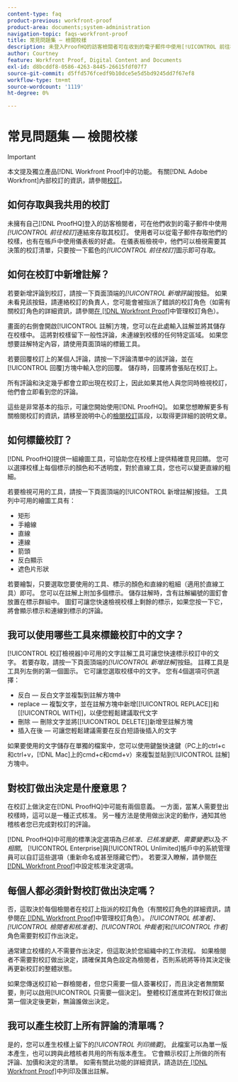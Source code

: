 ```yaml
---
content-type: faq
product-previous: workfront-proof
product-area: documents;system-administration
navigation-topic: faqs-workfront-proof
title: 常見問題集 — 檢閱校樣
description: 未登入ProofHQ的訪客檢閱者可在收到的電子郵件中使用[!UICONTROL 前往校訂]連結來存取校訂。 使用者可以從電子郵件存取他們的校樣，也有在帳戶中使用儀表板的好處。 在儀表板檢視中，他們可以檢視需要其決策的校訂清單，只要按一下藍色的[!UICONTROL 前往校訂]圖示即可存取。
author: Courtney
feature: Workfront Proof, Digital Content and Documents
exl-id: d8bcddf8-0586-4263-8445-26615fdf07f7
source-git-commit: d5ffd576fcedf9b10dce5e5d5bd9245dd7f67ef8
workflow-type: tm+mt
source-wordcount: '1119'
ht-degree: 0%

---
```


# 常見問題集 — 檢閱校樣

>[!IMPORTANT]
>
>本文提及獨立產品[!DNL Workfront Proof]中的功能。 有關[!DNL Adobe Workfront]內部校訂的資訊，請參閱[校訂](../../../review-and-approve-work/proofing/proofing.md)。

## 如何存取與我共用的校訂

未擁有自己[!DNL ProofHQ]登入的訪客檢閱者，可在他們收到的電子郵件中使用&#x200B;*[!UICONTROL 前往校訂]*&#x200B;連結來存取其校訂。 使用者可以從電子郵件存取他們的校樣，也有在帳戶中使用儀表板的好處。 在儀表板檢視中，他們可以檢視需要其決策的校訂清單，只要按一下藍色的&#x200B;*[!UICONTROL 前往校訂]*&#x200B;圖示即可存取。

## 如何在校訂中新增註解？

若要新增評論到校訂，請按一下頁面頂端的&#x200B;*[!UICONTROL 新增評論]*&#x200B;按鈕。 如果未看見該按鈕，請連絡校訂的負責人，您可能會被指派了錯誤的校訂角色（如需有關校訂角色的詳細資訊，請參閱[在 [!DNL Workfront Proof]](../../../workfront-proof/wp-work-proofsfiles/share-proofs-and-files/manage-proof-roles.md)中管理校訂角色）。

畫面的右側會開啟[!UICONTROL 註解]方塊，您可以在此處輸入註解並將其儲存在校樣中。 這將對校樣留下一般性評論，未連線到校樣的任何特定區域。 如果您想要註解特定內容，請使用頁面頂端的標籤工具。

若要回覆校訂上的某個人評論，請按一下評論清單中的該評論，並在[!UICONTROL 回覆]方塊中輸入您的回覆。 儲存時，回覆將會張貼在校訂上。

所有評論和決定幾乎都會立即出現在校訂上，因此如果其他人與您同時檢視校訂，他們會立即看到您的評論。

這些是非常基本的指示，可讓您開始使用[!DNL ProofHQ]。 如果您想瞭解更多有關檢閱校訂的資訊，請移至說明中心的[檢閱校訂](https://support.workfront.com/hc/en-us/sections/200054044-Reviewing-proofs)區段，以取得更詳細的說明文章。

## 如何標籤校訂？

[!DNL ProofHQ]提供一組繪圖工具，可協助您在校樣上提供精確意見回饋。 您可以選擇校樣上每個標示的顏色和不透明度，對於直線工具，您也可以變更直線的粗細。

若要檢視可用的工具，請按一下頁面頂端的[!UICONTROL 新增註解]按鈕。 工具列中可用的繪圖工具有：

* 矩形
* 手繪線
* 直線
* 連線
* 箭頭
* 反白顯示
* 遮色片形狀

若要繪製，只要選取您要使用的工具、標示的顏色和直線的粗細（適用於直線工具）即可。 您可以在註解上附加多個標示。 儲存註解時，含有註解編號的圖釘會放置在標示群組中。 圖釘可讓您快速檢視校樣上剩餘的標示，如果您按一下它，將會顯示標示和連線到標示的評論。

## 我可以使用哪些工具來標籤校訂中的文字？

[!UICONTROL 校訂檢視器]中可用的文字註解工具可讓您快速標示校訂中的文字。 若要存取，請按一下頁面頂端的&#x200B;*[!UICONTROL 新增註解]*&#x200B;按鈕。 註釋工具是工具列左側的第一個圖示。 它可讓您選取校樣中的文字。 您有4個選項可供選擇：

* 反白 — 反白文字並複製到註解方塊中
* replace — 複製文字，並在註解方塊中新增[[!UICONTROL REPLACE]]和[[!UICONTROL WITH]]，以便您輕鬆建議取代文字
* 刪除 — 刪除文字並將[[!UICONTROL DELETE]]新增至註解方塊
* 插入在後 — 可讓您輕鬆建議需要在反白短語後插入的文字

如果要使用的文字儲存在單獨的檔案中，您可以使用鍵盤快速鍵（PC上的ctrl+c和ctrl+v，[!DNL Mac]上的cmd+c和cmd+v）來複製並貼到[!UICONTROL 註解]方塊中。

## 對校訂做出決定是什麼意思？

在校訂上做決定在[!DNL ProofHQ]中可能有兩個意義。 一方面，當某人需要登出校樣時，這可以是一種正式核准。 另一種方法是使用做出決定的動作，通知其他稽核者您已完成對校訂的評論。

[!DNL ProofHQ]中可用的標準決定選項為&#x200B;*已核准*、*已核准變更*、*需要變更*&#x200B;以及&#x200B;*不相關*。 [!UICONTROL Enterprise]與[!UICONTROL Unlimited]帳戶中的系統管理員可以自訂這些選項（重新命名或甚至隱藏它們）。 若要深入瞭解，請參閱[在 [!DNL Workfront Proof]](../../../workfront-proof/wp-acct-admin/account-settings/configure-approval-decision-in-wp.md)中設定核准決定選項。

## 每個人都必須針對校訂做出決定嗎？

否，這取決於每個檢閱者在校訂上指派的校訂角色（有關校訂角色的詳細資訊，請參閱[在 [!DNL Workfront Proof]](../../../workfront-proof/wp-work-proofsfiles/share-proofs-and-files/manage-proof-roles.md)中管理校訂角色）。 *[!UICONTROL 核准者]*、*[!UICONTROL 檢閱者和核准者]*、*[!UICONTROL 仲裁者]*&#x200B;和&#x200B;*[!UICONTROL 作者]*&#x200B;角色需要對校訂作出決定。

通常建立校樣的人不需要作出決定，但這取決於您組織中的工作流程。 如果檢閱者不需要對校訂做出決定，請確保其角色設定為檢閱者，否則系統將等待其決定後再更新校訂的整體狀態。

如果您傳送校訂給一群檢閱者，但您只需要一個人簽署校訂，而且決定者無關緊要，則可以啟用[!UICONTROL 只需要一個決定]。 整體校訂進度將在對校訂做出第一個決定後更新，無論誰做出決定。

## 我可以產生校訂上所有評論的清單嗎？

是的，您可以產生校樣上留下的&#x200B;*[!UICONTROL 列印摘要]*。 此檔案可以為單一版本產生，也可以跨與此稽核者共用的所有版本產生。 它會顯示校訂上所做的所有評論、加價和決定的清單。 如需有關此功能的詳細資訊，請造訪[在 [!DNL Workfront Proof]](../../../workfront-proof/wp-work-proofsfiles/organize-your-work/print-and-export-comments.md)中列印及匯出註解。
